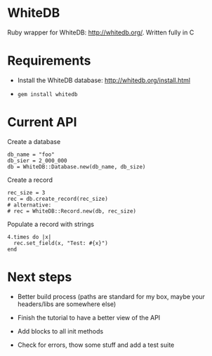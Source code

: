 WhiteDB
=======

Ruby wrapper for WhiteDB: http://whitedb.org/. Written fully in C

Requirements
============

 * Install the WhiteDB database: http://whitedb.org/install.html

 * `gem install whitedb`

Current API
===========

Create a database

    db_name = "foo"
    db_sier = 2_000_000
    db = WhiteDB::Database.new(db_name, db_size)

Create a record

    rec_size = 3
    rec = db.create_record(rec_size)
    # alternative:
    # rec = WhiteDB::Record.new(db, rec_size)

Populate a record with strings

    4.times do |x|
      rec.set_field(x, "Test: #{x}")
    end

Next steps
==========

 * Better build process (paths are standard for my box, maybe your headers/libs are somewhere else)

 * Finish the tutorial to have a better view of the API

 * Add blocks to all init methods

 * Check for errors, thow some stuff and add a test suite

